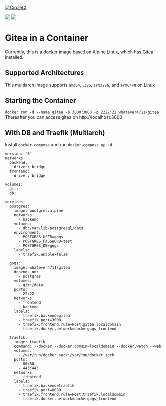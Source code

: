 [![CircleCI](https://circleci.com/gh/whatever4711/docker-gogs.svg?style=svg)](https://circleci.com/gh/whatever4711/docker-gogs)

[![](https://images.microbadger.com/badges/version/whatever4711/gogs.svg)](https://microbadger.com/images/whatever4711/gogs "Get your own version badge on microbadger.com")  [![](https://images.microbadger.com/badges/image/whatever4711/gogs.svg)](https://microbadger.com/images/whatever4711/gogs "Get your own image badge on microbadger.com")

# Gitea in a Container

Currently, this is a docker image based on Alpine Linux, which has [Gitea](https://gitea.io/) installed.

## Supported Architectures
This multiarch image supports `amd64`, `i386`, `arm32v6`, and `arm64v8` on Linux

## Starting the Container
`docker run -d --name gitea -p 3000:3000 -p 2222:22 whatever4711/gitea`
Thereafter you can access gitea on http://localhost:3000

## With DB and Traefik (Multiarch)

Install `docker-compose` and run `docker-compose up -d`

```[docker-compose.yml]
version: '3'
networks:
  backend:
    driver: bridge
  frontend:
    driver: bridge

volumes:
  git:
  db:

services:
  postgres:
    image: postgres:alpine
    networks:
      - backend
    volumes:
      - db:/var/lib/postgresql/data
    environment:
      - POSTGRES_USER=gogs
      - POSTGRES_PASSWORD=test
      - POSTGRES_DB=gogs
    labels:
      - traefik.enable=false

  gogs:
    image: whatever4711/gitea
    depends_on:
      - postgres
    volumes:
      - git:/data
    ports:
      - 22:22
    networks:
      - frontend
      - backend
    labels:
      - traefik.backend=gitea
      - traefik.port=3000
      - traefik.frontend.rule=Host:gitea.localdomain
      - traefik.docker.network=dockergogs_frontend

  traefik:
    image: traefik
    command: --docker --docker.domain=localdomain --docker.watch --web
    volumes:
      - /var/run/docker.sock:/var/run/docker.sock
    ports:
      - 80:80
      - 443:443
    networks:
      - frontend
    labels:
      - traefik.backend=traefik
      - traefik.port=8080
      - traefik.frontend.rule=Host:traefik.localdomain
      - traefik.docker.network=dockergogs_frontend
```
